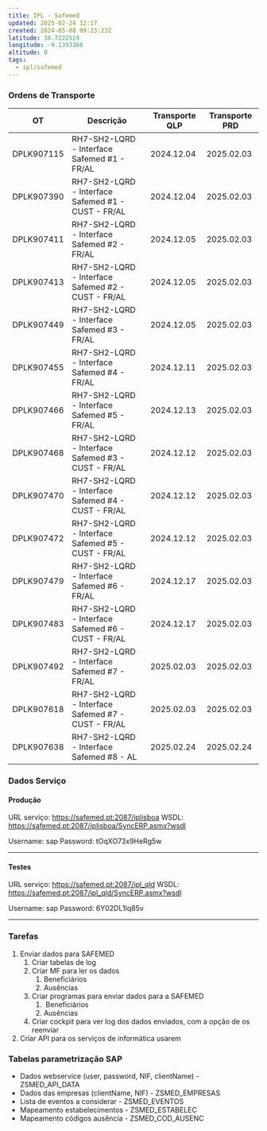 ```yaml
---
title: IPL - Safemed
updated: 2025-02-24 12:17
created: 2024-05-08 09:23:23Z
latitude: 38.7222524
longitude: -9.1393366
altitude: 0
tags:
  - ipl/safemed
---
```

### Ordens de Transporte

| OT         | Descrição                                          | Transporte QLP | Transporte PRD |
| ---------- | -------------------------------------------------- | -------------- | -------------- |
| DPLK907115 | RH7-SH2-LQRD - Interface Safemed #1 - FR/AL        | 2024.12.04     | 2025.02.03     |
| DPLK907390 | RH7-SH2-LQRD - Interface Safemed #1 - CUST - FR/AL | 2024.12.04     | 2025.02.03     |
| DPLK907411 | RH7-SH2-LQRD - Interface Safemed #2 - FR/AL        | 2024.12.05     | 2025.02.03     |
| DPLK907413 | RH7-SH2-LQRD - Interface Safemed #2 - CUST - FR/AL | 2024.12.05     | 2025.02.03     |
| DPLK907449 | RH7-SH2-LQRD - Interface Safemed #3 - FR/AL        | 2024.12.05     | 2025.02.03     |
| DPLK907455 | RH7-SH2-LQRD - Interface Safemed #4 - FR/AL        | 2024.12.11     | 2025.02.03     |
| DPLK907466 | RH7-SH2-LQRD - Interface Safemed #5 - FR/AL        | 2024.12.13     | 2025.02.03     |
| DPLK907468 | RH7-SH2-LQRD - Interface Safemed #3 - CUST - FR/AL | 2024.12.12     | 2025.02.03     |
| DPLK907470 | RH7-SH2-LQRD - Interface Safemed #4 - CUST - FR/AL | 2024.12.12     | 2025.02.03     |
| DPLK907472 | RH7-SH2-LQRD - Interface Safemed #5 - CUST - FR/AL | 2024.12.12     | 2025.02.03     |
| DPLK907479 | RH7-SH2-LQRD - Interface Safemed #6 - FR/AL        | 2024.12.17     | 2025.02.03     |
| DPLK907483 | RH7-SH2-LQRD - Interface Safemed #6 - CUST - FR/AL | 2024.12.17     | 2025.02.03     |
| DPLK907492 | RH7-SH2-LQRD - Interface Safemed #7 - FR/AL        | 2025.02.03     | 2025.02.03     |
| DPLK907618 | RH7-SH2-LQRD - Interface Safemed #7 - CUST - FR/AL | 2025.02.03     | 2025.02.03     |
| DPLK907638 | RH7-SH2-LQRD - Interface Safemed #8 - AL           | 2025.02.24     | 2025.02.24     |

### Dados Serviço

#### Produção
URL serviço: https://safemed.pt:2087/iplisboa
WSDL: https://safemed.pt:2087/iplisboa/SyncERP.asmx?wsdl

Username: sap
Password: tOqXO73x9HeRg5w

---
#### Testes
URL serviço: https://safemed.pt:2087/ipl_qld
WSDL: https://safemed.pt:2087/ipl_qld/SyncERP.asmx?wsdl

Username: sap
Password: 6Y02DL1Iq85v

---
### Tarefas

1.  Enviar dados para SAFEMED
    1.  Criar tabelas de log
    2.  Criar MF para ler os dados
        1.  Beneficiários
        2.  Ausências
    3.  Criar programas para enviar dados para a SAFEMED
        1.   Beneficiários
        2.  Ausências
    4.  Criar cockpit para ver log dos dados enviados, com a opção de os reenviar
2.  Criar API para os serviços de informática usarem


### Tabelas parametrização SAP

- Dados webservice (user, password, NIF, clientName) - ZSMED_API_DATA
- Dados das empresas (clientName, NIF) - ZSMED_EMPRESAS
- Lista de eventos a considerar - ZSMED_EVENTOS
- Mapeamento estabelecimentos - ZSMED_ESTABELEC
- Mapeamento códigos ausência - ZSMED_COD_AUSENC
